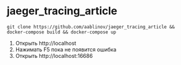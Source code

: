 # jaeger_tracing_article

```git clone https://github.com/aablinov/jaeger_tracing_article && docker-compose build && docker-compose up```

1. Открыть http://localhost
2. Нажимать F5 пока не появится ошибка
3. Открыть http://localhost:16686
